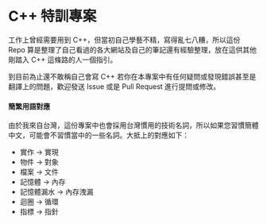 # C++ 特訓專案
工作上曾經需要用到 C++，但當初自己學藝不精，寫得亂七八糟，所以這份 Repo 算是整理了自己看過的各大網站及自己的筆記還有經驗整理，放在這供其他剛踏入 C++ 這條路的人一個指引。

到目前為止還不敢稱自己會寫 C++ 若你在本專案中有任何疑問或發現錯誤甚至是翻譯上的問題，歡迎發送 Issue 或是 Pull Request 進行提問或修改。

#### 簡繁用語對應
由於我來自台灣，這份專案中也會採用台灣慣用的技術名詞，所以如果您習慣簡體中文，可能會不習慣當中的一些名詞。大抵上的對應如下：

- 實作 -> 實現
- 物件 -> 對象
- 檔案 -> 文件
- 記憶體 -> 內存
- 記憶體漏水 -> 內存洩漏
- 迴圈 -> 循環
- 指標 -> 指針